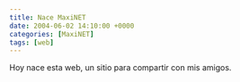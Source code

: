 ```yaml
---
title: Nace MaxiNET
date: 2004-06-02 14:10:00 +0000
categories: [MaxiNET]
tags: [web]
---
```

Hoy nace esta web, un sitio para compartir con mis amigos.

